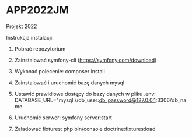 # APP2022JM

Projekt 2022

Instrukcja instalacji:

1. Pobrać repozytorium

2. Zainstalować symfony-cli (https://symfony.com/download)

3. Wykonać polecenie: composer install

4. Zainstalować i uruchomić bazę danych mysql

5. Ustawić prawidłowe dostępy do bazy danych w pliku .env: DATABASE_URL="mysql://db_user:db_password@127.0.0.1:3306/db_name

6. Uruchomić serwer: symfony server:start

7. Załadować fixtures: php bin/console doctrine:fixtures:load
